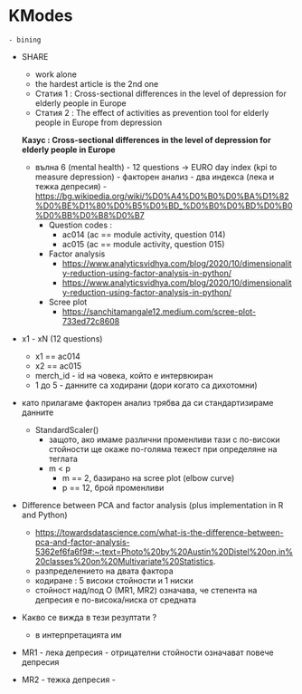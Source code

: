 
# KModes
	- bining

- SHARE
	- work alone
	- the hardest article is the 2nd one
	- Статия 1 : Cross-sectional differences in the level of depression for elderly people in Europe
	- Статия 2 : The effect of activities as prevention tool for elderly people in Europe from depression
	
  
  **Казус : Cross-sectional differences in the level of depression for elderly people in Europe**
  
  - вълна 6  (mental health)
			- 12 questions -> EURO day index (kpi to measure depression)
			- факторен анализ 
				- два индекса (лека и тежка депресия)
		- https://bg.wikipedia.org/wiki/%D0%A4%D0%B0%D0%BA%D1%82%D0%BE%D1%80%D0%B5%D0%BD_%D0%B0%D0%BD%D0%B0%D0%BB%D0%B8%D0%B7
	- Question codes :
		- ac014 (ac == module activity, question 014)
		- ac015 (ac == module activity, question 015)
	- Factor analysis
		- https://www.analyticsvidhya.com/blog/2020/10/dimensionality-reduction-using-factor-analysis-in-python/
		- https://www.analyticsvidhya.com/blog/2020/10/dimensionality-reduction-using-factor-analysis-in-python/
	- Scree plot
		- https://sanchitamangale12.medium.com/scree-plot-733ed72c8608


- x1 - xN (12 questions)
	- x1 == ac014
	- x2 == ac015
	- merch_id - id на човека, който е интервюиран
	- 1 до 5 - данните са ходирани (дори когато са дихотомни)

- като прилагаме факторен анализ трябва да си стандартизираме данните 
	- StandardScaler()
		- защото, ако имаме различни променливи тази с по-високи стойности ще окаже по-голяма тежест при определяне на теглата
		- m < p 
			- m == 2, базирано на scree plot (elbow curve)
			- p == 12, брой променливи
- Difference between PCA and factor analysis  (plus implementation in R and Python)
	- https://towardsdatascience.com/what-is-the-difference-between-pca-and-factor-analysis-5362ef6fa6f9#:~:text=Photo%20by%20Austin%20Distel%20on,in%20classes%20on%20Multivariate%20Statistics.
	- разпределението на двата фактора
	- кодиране : 5 високи стойности и 1 ниски
	 - стойност над/под О (МR1, MR2) означава, че степента на депресия е по-висока/ниска от средната
 - Какво се вижда в тези резултати ?
	 - в интерпретацията им
 - MR1 - лека депресия - отрицателни стойности означават повече депресия 
 - МR2 - тежка депресия - 